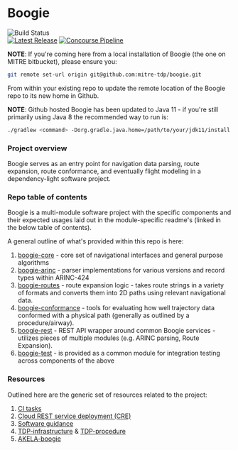 # Boogie
![Build Status](https://github.com/mitre-tdp/boogie/actions/workflows/test-and-publish.yaml/badge.svg)
<br>
[![Latest Release](https://img.shields.io/badge/version-2.0.1-gre.svg)](https://github.com/mitre-tdp/boogie)
[![Concourse Pipeline](https://img.shields.io/badge/Concourse-Pipeline-blue)](https://concourse-cre-ops.cre.gov.aws.mitre.org/teams/cre-streaming/pipelines/boogie)

**NOTE**: If you're coming here from a local installation of Boogie (the one on MITRE bitbucket), please ensure you:
```bash
git remote set-url origin git@github.com:mitre-tdp/boogie.git
```
From within your existing repo to update the remote location of the Boogie repo to its new home in Github.

**NOTE**: Github hosted Boogie has been updated to Java 11 - if you're still primarily using Java 8 the recommended way to run is:
```bash
./gradlew <command> -Dorg.gradle.java.home=/path/to/your/jdk11/install
```

### Project overview

Boogie serves as an entry point for navigation data parsing, route expansion, route conformance, and eventually flight modeling 
in a dependency-light software project.

### Repo table of contents

Boogie is a multi-module software project with the specific components and their expected usages laid out in the module-specific 
readme's (linked in the below table of contents).

A general outline of what's provided within this repo is here:

1. [boogie-core](https://github.com/mitre-tdp/boogie/tree/main/boogie-core) - core set of navigational interfaces and general purpose algorithms
1. [boogie-arinc](https://github.com/mitre-tdp/boogie/tree/main/boogie-arinc) - parser implementations for various versions and record types within ARINC-424
1. [boogie-routes](https://github.com/mitre-tdp/boogie/tree/main/boogie-routes) - route expansion logic - takes route strings in a variety of formats and converts them into 2D paths using relevant navigational data.
1. [boogie-conformance](https://github.com/mitre-tdp/boogie/tree/main/boogie-conformance) - tools for evaluating how well trajectory data conformed with a physical path (generally as outlined by a procedure/airway). 
1. [boogie-rest](https://github.com/mitre-tdp/boogie/tree/main/boogie-rest) - REST API wrapper around common Boogie services - utilizes pieces of multiple modules (e.g. ARINC parsing, Route Expansion).
1. [boogie-test](https://github.com/mitre-tdp/boogie/tree/main/boogie-test) - is provided as a common module for integration testing across components of the above

### Resources

Outlined here are the generic set of resources related to the project:

1. [CI tasks](https://github.com/mitre-tdp/boogie/actions)
1. [Cloud REST service deployment (CRE)](https://cre.mitre.org/streaming/boogie/swagger-ui/index.html)
1. [Software guidance](https://gitlab.mitre.org/tfm-analytics-ec/project-documentation/-/blob/main/software-guidance-and-best-practices/README.md)
1. [TDP-infrastructure](https://mustache.mitre.org/projects/TTFS/repos/ttfs/browse/tdp-infrastructure) & [TDP-procedure](https://mustache.mitre.org/projects/TTFS/repos/ttfs/browse/ttfs-procedure)
1. [AKELA-boogie](https://mustache.mitre.org/projects/AKELA/repos/akela-boogie/browse)
